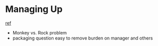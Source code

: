 # Managing Up
[ref](https://www.reforge.com/blog/managing-up)

- Monkey vs. Rock problem
- packaging question easy to remove burden on manager and others